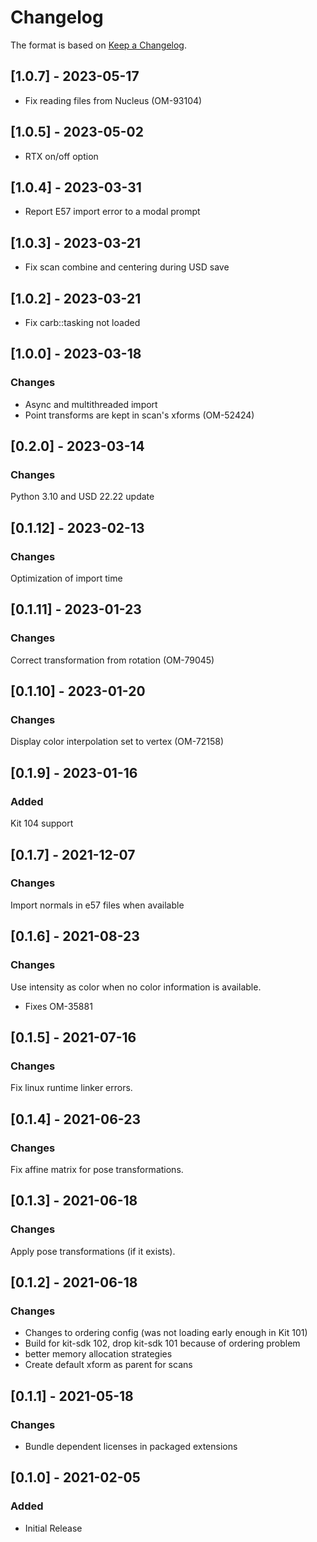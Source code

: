 # Changelog

The format is based on [Keep a Changelog](https://keepachangelog.com/en/1.0.0/).

## [1.0.7] - 2023-05-17
- Fix reading files from Nucleus (OM-93104)

## [1.0.5] - 2023-05-02
- RTX on/off option

## [1.0.4] - 2023-03-31
- Report E57 import error to a modal prompt

## [1.0.3] - 2023-03-21
- Fix scan combine and centering during USD save

## [1.0.2] - 2023-03-21
- Fix carb::tasking not loaded

## [1.0.0] - 2023-03-18
### Changes
- Async and multithreaded import
- Point transforms are kept in scan's xforms (OM-52424)

## [0.2.0] - 2023-03-14
### Changes
Python 3.10 and USD 22.22 update

## [0.1.12] - 2023-02-13
### Changes
Optimization of import time

## [0.1.11] - 2023-01-23
### Changes
Correct transformation from rotation (OM-79045)

## [0.1.10] - 2023-01-20
### Changes
Display color interpolation set to vertex (OM-72158)

## [0.1.9] - 2023-01-16
### Added
Kit 104 support

## [0.1.7] - 2021-12-07
### Changes
Import normals in e57 files when available

## [0.1.6] - 2021-08-23
### Changes
Use intensity as color when no color information is available.
- Fixes OM-35881

## [0.1.5] - 2021-07-16
### Changes
Fix linux runtime linker errors.

## [0.1.4] - 2021-06-23
### Changes
Fix affine matrix for pose transformations.

## [0.1.3] - 2021-06-18
### Changes
Apply pose transformations (if it exists).

## [0.1.2] - 2021-06-18
### Changes
- Changes to ordering config (was not loading early enough in Kit 101)
- Build for kit-sdk 102, drop kit-sdk 101 because of ordering problem
- better memory allocation strategies
- Create default xform as parent for scans

## [0.1.1] - 2021-05-18
### Changes
- Bundle dependent licenses in packaged extensions

## [0.1.0] - 2021-02-05
### Added
- Initial Release
